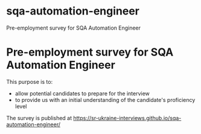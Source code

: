 # sqa-automation-engineer
Pre-employment survey for SQA Automation Engineer

# Pre-employment survey for SQA Automation Engineer

This purpose is to:
- allow potential candidates to prepare for the interview
- to provide us with an initial understanding of the candidate's proficiency level

The survey is published at https://sr-ukraine-interviews.github.io/sqa-automation-engineer/